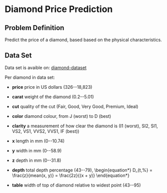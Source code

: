 # Diamond Price Prediction

## Problem Definition

Predict the price of a diamond, based based on the physical characteristics.

## Data Set

Data set is avaible on: [diamond-dataset](https://www.kaggle.com/shivam2503/diamonds)

Per diamond in data set:

* **price** price in US dollars (326--18,823)

* **carat** weight of the diamond (0.2--5.01)

* **cut** quality of the cut (Fair, Good, Very Good, Premium, Ideal)

* **color** diamond colour, from J (worst) to D (best)

* **clarity** a measurement of how clear the diamond is (I1 (worst), SI2, SI1, VS2, VS1, VVS2, VVS1, IF (best))

* **x** length in mm (0--10.74)

* **y** width in mm (0--58.9)

* **z** depth in mm (0--31.8)

* **depth** total depth percentage (43--79), \begin{equation*}  D_{t,\%} = \frac{z}{mean(x, y)} = \frac{2z}{(x + y)} \end{equation*}

* **table** width of top of diamond relative to widest point (43--95)
